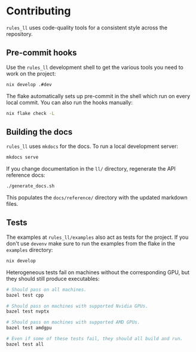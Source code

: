 # Contributing

`rules_ll` uses code-quality tools for a consistent style across the repository.

## Pre-commit hooks

Use the `rules_ll` development shell to get the various tools you need to work
on the project:

```bash title="(from within the rules_ll root directory)"
nix develop .#dev
```

The flake automatically sets up pre-commit in the shell which run on every local
commit. You can also run the hooks manually:

```bash title="(from within the rules_ll root directory)"
nix flake check -L
```

## Building the docs

`rules_ll` uses `mkdocs` for the docs. To run a local development server:

```bash title="(from within the rules_ll root directory)"
mkdocs serve
```

If you change documentation in the `ll/` directory, regenerate the API reference
docs:

```bash title="(from within the rules_ll root directory)"
./generate_docs.sh
```

This populates the `docs/reference/` directory with the updated markdown files.

## Tests

The examples at `rules_ll/examples` also act as tests for the project. If you
don't use `devenv` make sure to run the examples from the flake in the
`examples` directory:

```bash title="(from within the rules_ll/examples directory)"
nix develop
```

Heterogeneous tests fail on machines without the corresponding GPU, but they
should still produce executables:

```bash title="(from within the rules_ll/examples directory)"
# Should pass on all machines.
bazel test cpp

# Should pass on machines with supported Nvidia GPUs.
bazel test nvptx

# Should pass on machines with supported AMD GPUs.
bazel test amdgpu

# Even if some of these tests fail, they should all build and run.
bazel test all
```
